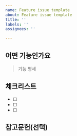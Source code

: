 ```yaml
---
name: Feature issue template
about: Feature issue template
title: ''
labels: ''
assignees: ''

---
```


## 어떤 기능인가요

> 기능 명세

## 체크리스트

- [ ]
- [ ]
- [ ]

## 참고문헌(선택)
